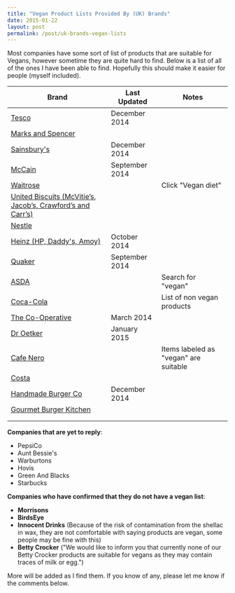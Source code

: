 ```yaml
---
title: "Vegan Product Lists Provided By (UK) Brands"
date: 2015-01-22
layout: post
permalink: /post/uk-brands-vegan-lists
---
```


Most companies have some sort of list of products that are suitable for Vegans, however sometime they are quite hard to find. Below is a list of all of the ones I have been able to find. Hopefully this should make it easier for people (myself included).

| Brand | Last Updated | Notes |
|----------------------------------------------------------------------------------------------------------------------------------------------------------------|----------------|---------------------------------------|
| [Tesco](https://upload.scottrobertson.me/SamuNuSIZ0GHl.pdf) | December 2014 |  |
| [Marks and Spencer](http://health.marksandspencer.com/uploads/pdfs/Vegans.pdf) |  |  |
| [Sainsbury's](https://upload.scottrobertson.me/x6s232y5pgQ56.pdf) | December 2014 |  |
| [McCain](https://upload.scottrobertson.me/ng2Bx0M6t8zij.pdf) | September 2014 |  |
| [Waitrose](http://www.waitrose.com/home/inspiration/health_and_nutrition/special_diets_and_lifestyles/how_waitrose_can_help.html) |  | Click "Vegan diet" |
| [United Biscuits (McVitie’s, Jacob’s, Crawford’s and Carr’s)](http://www.unitedbiscuits.com/our-consumers/health-nutrition/special-diets/#tab-1413900132-2-73) |  |  |
| [Nestle](http://www.nestle.co.uk/asset-library/documents/nutritionhealthwellness/vegan%20list.pdf) |  |  |
| [Heinz (HP, Daddy's, Amoy)](https://upload.scottrobertson.me/tl975SsOdRbuu.pdf) | October 2014 |  |
| [Quaker](https://upload.scottrobertson.me/iQh4Bu2pLAvoK.png) | September 2014 |  |
| [ASDA](http://groceries.asda.com/) |  | Search for "vegan" |
| [Coca-Cola](http://www.coca-cola.co.uk/faq/ingredients/coca-cola-drinks-suitable-for-vegans-vegetarians.html) |  | List of non vegan products |
| [The Co-Operative](https://upload.scottrobertson.me/b4ImDwE27ikeR.pdf) | March 2014 |  |
| [Dr Oetker](https://upload.scottrobertson.me/fnH0VxxwdjT0Z.png) | January 2015 |  |
| [Cafe Nero](http://www.caffenero.co.uk/nutrition/sandwiches.aspx) |  | Items labeled as "vegan" are suitable |
| [Costa](https://www.costa.co.uk/nutrition/) |  |  |
| [Handmade Burger Co](http://handmadeburger.co.uk/wp-content/uploads/2014/12/23397-HBC-Allergy-Menu_ONLINE.pdf) | December 2014 |  |
| [Gourmet Burger Kitchen](http://www.gbk.co.uk/assets/img/pdfMenus/GBK-AllergyMenu.pdf) |  |  |
|  |  |  |
|  |  |  |

**Companies that are yet to reply**:

- PepsiCo
- Aunt Bessie's
- Warburtons
- Hovis
- Green And Blacks
- Starbucks

**Companies who have confirmed that they do not have a vegan list**:

 - **Morrisons**
 - **BirdsEye**
 - **Innocent Drinks** (Because of the risk of contamination from the shellac in wax, they are not comfortable with saying products are vegan, some people may be fine with this)
 - **Betty Crocker** ("We would like to inform you that currently none of our Betty Crocker products are suitable for vegans as they may contain traces of milk or egg.")

More will be added as I find them. If you know of any, please let me know if the comments below.
